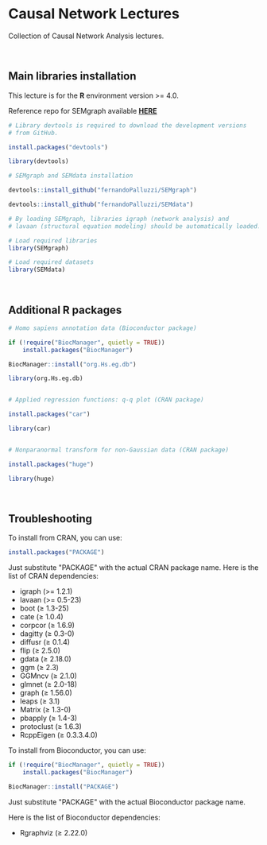 # Causal Network Lectures
Collection of Causal Network Analysis lectures.

  &nbsp;

## Main libraries installation

This lecture is for the **R** environment version >= 4.0.

Reference repo for SEMgraph available [**HERE**](https://github.com/fernandoPalluzzi/SEMgraph)

```r
# Library devtools is required to download the development versions
# from GitHub.

install.packages("devtools")

library(devtools)

# SEMgraph and SEMdata installation

devtools::install_github("fernandoPalluzzi/SEMgraph")

devtools::install_github("fernandoPalluzzi/SEMdata")

# By loading SEMgraph, libraries igraph (network analysis) and 
# lavaan (structural equation modeling) should be automatically loaded.

# Load required libraries
library(SEMgraph)

# Load required datasets
library(SEMdata)
```
&nbsp;

## Additional R packages

```r
# Homo sapiens annotation data (Bioconductor package)

if (!require("BiocManager", quietly = TRUE))
    install.packages("BiocManager")

BiocManager::install("org.Hs.eg.db")

library(org.Hs.eg.db)


# Applied regression functions: q-q plot (CRAN package)

install.packages("car")

library(car)


# Nonparanormal transform for non-Gaussian data (CRAN package)

install.packages("huge")

library(huge)
```
&nbsp;

## Troubleshooting

To install from CRAN, you can use:

```r
install.packages("PACKAGE")
```

Just substitute "PACKAGE" with the actual CRAN package name.
Here is the list of CRAN dependencies:

- igraph (>= 1.2.1)
- lavaan (>= 0.5-23)
- boot (≥ 1.3-25)
- cate (≥ 1.0.4)
- corpcor (≥ 1.6.9)
- dagitty (≥ 0.3-0)
- diffusr (≥ 0.1.4)
- flip (≥ 2.5.0)
- gdata (≥ 2.18.0)
- ggm (≥ 2.3)
- GGMncv (≥ 2.1.0)
- glmnet (≥ 2.0-18)
- graph (≥ 1.56.0)
- leaps (≥ 3.1)
- Matrix (≥ 1.3-0)
- pbapply (≥ 1.4-3)
- protoclust (≥ 1.6.3)
- RcppEigen (≥ 0.3.3.4.0)

To install from Bioconductor, you can use:

```r
if (!require("BiocManager", quietly = TRUE))
    install.packages("BiocManager")

BiocManager::install("PACKAGE")
```

Just substitute "PACKAGE" with the actual Bioconductor package name.

Here is the list of Bioconductor dependencies:
- Rgraphviz (≥ 2.22.0)
